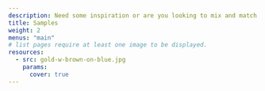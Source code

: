 ```yaml
---
description: Need some inspiration or are you looking to mix and match some colours with textures?
title: Samples
weight: 2
menus: "main"
# list pages require at least one image to be displayed.
resources:
  - src: gold-w-brown-on-blue.jpg
    params:
      cover: true
---
```

